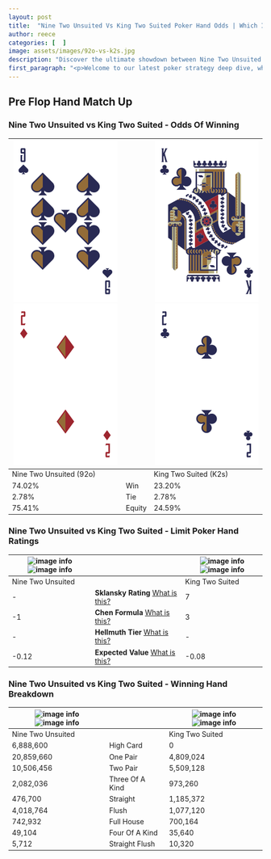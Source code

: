 ```yaml
---
layout: post
title:  "Nine Two Unsuited Vs King Two Suited Poker Hand Odds | Which Is The Better Hand In Poker? A Complete Guide"
author: reece
categories: [  ]
image: assets/images/92o-vs-k2s.jpg
description: "Discover the ultimate showdown between Nine Two Unsuited and King Two Suited in poker! Uncover the odds, strategies, and scenarios where one hand triumphs over the other. Get ready to up your poker game with this thrilling analysis."
first_paragraph: "<p>Welcome to our latest poker strategy deep dive, where we're pitting two distinct hands against each other in a high-stakes showdown: Nine Two Unsuited vs King Two Suited.</p><p>In the dynamic world of poker, every decision counts, and knowing which hand holds the upper hand is key to your success at the table.</p><p>In this article, we'll dissect these two hands, explore the scenarios where one dominates the other, and equip you with the knowledge to make strategic choices that can tip the odds in your favor.</p><p>Get ready to unravel the intriguing dynamics of these poker hands and elevate your game to new heights.</p>"
---
```




[comment]: # (sp0)

## Pre Flop Hand Match Up

<div class="table hand-ratings" markdown="1"> 



### Nine Two Unsuited vs King Two Suited - Odds Of Winning


    
| ![image info](assets/images/hand1/9.png) ![image info](assets/images/hand1/2o.png) |  | ![image info](assets/images/hand2/k.png) ![image info](assets/images/hand2/2.png) |
| -------- | -------- | -------- |
| Nine Two Unsuited (92o) |  | King Two Suited (K2s) |
| 74.02% | Win | 23.20% |
| 2.78% | Tie | 2.78% |
| 75.41% | Equity | 24.59% |




[comment]: # (sp1)



### Nine Two Unsuited vs King Two Suited - Limit Poker Hand Ratings


    
| ![image info](https://www.riverpairs.com/assets/images/hand1/9.png) ![image info](https://www.riverpairs.com/assets/images/hand1/2o.png) |  | ![image info](https://www.riverpairs.com/assets/images/hand2/k.png) ![image info](https://www.riverpairs.com/assets/images/hand2/2.png) |
| -------- | -------- | -------- |
| Nine Two Unsuited |  | King Two Suited |
| - | **Sklansky Rating** [What is this?](/sklansky-rating-explained) | 7 |
| -1 | **Chen Formula** [What is this?](/chen-formula-explained) | 3 |
| - | **Hellmuth Tier** [What is this?](/Hellmuth-tier-explained) | - |
| -0.12 | **Expected Value** [What is this?](/expected-value-explained) | -0.08 |




[comment]: # (sp2)



### Nine Two Unsuited vs King Two Suited - Winning Hand Breakdown


    
| ![image info](https://www.riverpairs.com/assets/images/hand1/9.png) ![image info](https://www.riverpairs.com/assets/images/hand1/2o.png) |  | ![image info](https://www.riverpairs.com/assets/images/hand2/k.png) ![image info](https://www.riverpairs.com/assets/images/hand2/2.png) |
| -------- | -------- | -------- |
| Nine Two Unsuited |  | King Two Suited |
| 6,888,600 | High Card | 0 |
| 20,859,660 | One Pair | 4,809,024 |
| 10,506,456 | Two Pair | 5,509,128 |
| 2,082,036 | Three Of A Kind | 973,260 |
| 476,700 | Straight | 1,185,372 |
| 4,018,764 | Flush | 1,077,120 |
| 742,932 | Full House | 700,164 |
| 49,104 | Four Of A Kind | 35,640 |
| 5,712 | Straight Flush | 10,320 |




[comment]: # (sp3)



</div>

[comment]: # (sp4)



[comment]: # (sp5)

